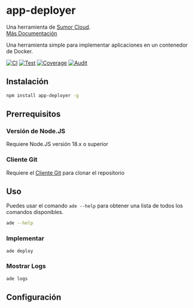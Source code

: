 # app-deployer

Una herramienta de [Sumor Cloud](https://sumor.cloud).  
[Más Documentación](https://sumor.cloud/app-deployer)

Una herramienta simple para implementar aplicaciones en un contenedor de Docker.

[![CI](https://github.com/sumor-cloud/app-deployer/actions/workflows/ci.yml/badge.svg)](https://github.com/sumor-cloud/app-deployer/actions/workflows/ci.yml)
[![Test](https://github.com/sumor-cloud/app-deployer/actions/workflows/ut.yml/badge.svg)](https://github.com/sumor-cloud/app-deployer/actions/workflows/ut.yml)
[![Coverage](https://github.com/sumor-cloud/app-deployer/actions/workflows/coverage.yml/badge.svg)](https://github.com/sumor-cloud/app-deployer/actions/workflows/coverage.yml)
[![Audit](https://github.com/sumor-cloud/app-deployer/actions/workflows/audit.yml/badge.svg)](https://github.com/sumor-cloud/app-deployer/actions/workflows/audit.yml)

## Instalación

```bash
npm install app-deployer -g
```

## Prerrequisitos

### Versión de Node.JS

Requiere Node.JS versión 18.x o superior

### Cliente Git

Requiere el [Cliente Git](https://git-scm.com/) para clonar el repositorio

## Uso

Puedes usar el comando `ade --help` para obtener una lista de todos los comandos disponibles.

```bash
ade --help
```

### Implementar

```bash
ade deploy
```

### Mostrar Logs

```bash
ade logs
```

## Configuración
